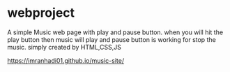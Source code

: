 # webproject
A simple Music web page with play and pause button. when you will hit the play button then music will play and pause button is working for stop the music.
simply created by HTML,CSS,JS


https://imranhadi01.github.io/music-site/

